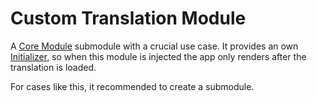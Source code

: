 # Custom Translation Module

A [Core Module](../README.md) submodule with a crucial use case. 
It provides an own [Initializer](./custom-translation.initializer.ts), so when this module is injected the app only renders after the translation is loaded.

For cases like this, it recommended to create a submodule.